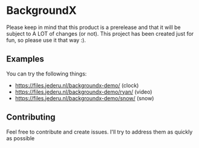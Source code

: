 # BackgroundX

Please keep in mind that this product is a prerelease and that it will be subject to A LOT of changes (or not). This project has been created just for fun, so please use it that way :).

## Examples
You can try the following things:
- https://files.jederu.nl/backgroundx-demo/ (clock)
- https://files.jederu.nl/backgroundx-demo/ryan/ (video)
- https://files.jederu.nl/backgroundx-demo/snow/ (snow)

## Contributing
Feel free to contribute and create issues. I'll try to address them as quickly as possible
